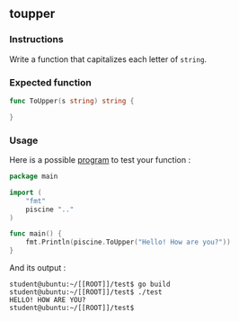 ## toupper

### Instructions

Write a function that capitalizes each letter of `string`.

### Expected function

```go
func ToUpper(s string) string {

}
```

### Usage

Here is a possible [program](TODO-LINK) to test your function :

```go
package main

import (
	"fmt"
	piscine ".."
)

func main() {
	fmt.Println(piscine.ToUpper("Hello! How are you?"))
}
```

And its output :

```console
student@ubuntu:~/[[ROOT]]/test$ go build
student@ubuntu:~/[[ROOT]]/test$ ./test
HELLO! HOW ARE YOU?
student@ubuntu:~/[[ROOT]]/test$
```
